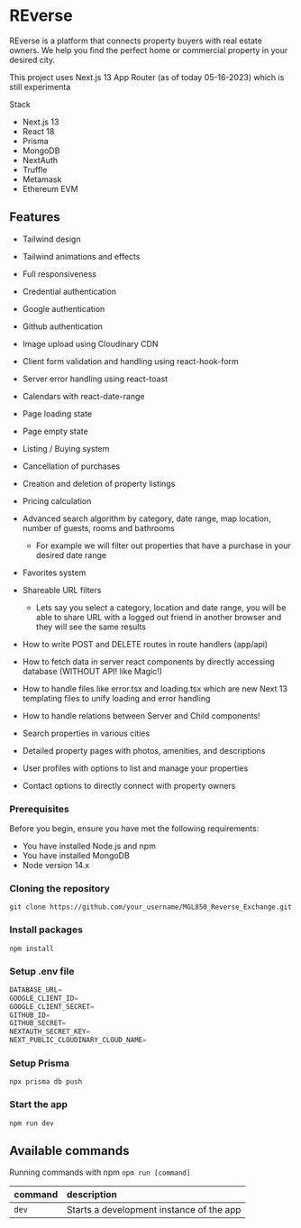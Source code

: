 # REverse

REverse is a platform that connects property buyers with real estate owners. We help you find the perfect home or commercial property in your desired city.

This project uses Next.js 13 App Router (as of today 05-16-2023) which is still experimenta

Stack

* Next.js 13
* React 18
* Prisma
* MongoDB
* NextAuth
* Truffle
* Metamask
* Ethereum EVM

## Features

* Tailwind design
* Tailwind animations and effects
* Full responsiveness
* Credential authentication
* Google authentication
* Github authentication
* Image upload using Cloudinary CDN
* Client form validation and handling using react-hook-form
* Server error handling using react-toast
* Calendars with react-date-range
* Page loading state
* Page empty state
* Listing / Buying system
* Cancellation of purchases
* Creation and deletion of property listings
* Pricing calculation
* Advanced search algorithm by category, date range, map location, number of guests, rooms and bathrooms

  * For example we will filter out properties that have a purchase in your desired date range
* Favorites system
* Shareable URL filters

  * Lets say you select a category, location and date range, you will be able to share URL with a logged out friend in another browser and they will see the same results
* How to write POST and DELETE routes in route handlers (app/api)
* How to fetch data in server react components by directly accessing database (WITHOUT API! like Magic!)
* How to handle files like error.tsx and loading.tsx which are new Next 13 templating files to unify loading and error handling
* How to handle relations between Server and Child components!
* Search properties in various cities
* Detailed property pages with photos, amenities, and descriptions
* User profiles with options to list and manage your properties
* Contact options to directly connect with property owners

### Prerequisites

Before you begin, ensure you have met the following requirements:

* You have installed Node.js and npm
* You have installed MongoDB
* Node version 14.x

### Cloning the repository

```shell
git clone https://github.com/your_username/MGL850_Reverse_Exchange.git
```

### Install packages

```shell
npm install
```

### Setup .env file

```js
DATABASE_URL=
GOOGLE_CLIENT_ID=
GOOGLE_CLIENT_SECRET=
GITHUB_ID=
GITHUB_SECRET=
NEXTAUTH_SECRET_KEY=
NEXT_PUBLIC_CLOUDINARY_CLOUD_NAME=
```

### Setup Prisma

```shell
npx prisma db push
```

### Start the app

```shell
npm run dev
```

## Available commands

Running commands with npm `npm run [command]`

| command | description                              |
| :------ | :--------------------------------------- |
| `dev` | Starts a development instance of the app |
